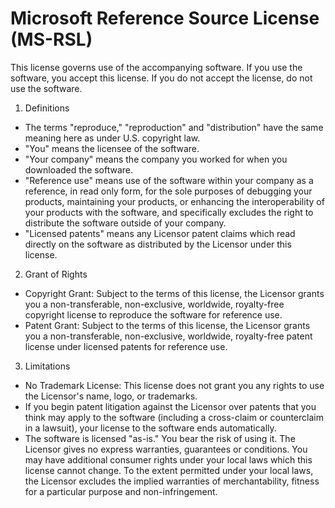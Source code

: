 # Microsoft Reference Source License (MS-RSL)
This license governs use of the accompanying software. If you use the software, you accept this license. If you do not accept the license, do not use the software.

1. Definitions
  - The terms "reproduce," "reproduction" and "distribution" have the same meaning here as under U.S. copyright law. 
  - "You" means the licensee of the software.
  - "Your company" means the company you worked for when you downloaded the software.
  - "Reference use" means use of the software within your company as a reference, in read only form, for the sole purposes of debugging your products, maintaining your products, or enhancing the interoperability of your products with the software, and specifically excludes the right to distribute the software outside of your company.
  - "Licensed patents" means any Licensor patent claims which read directly on the software as distributed by the Licensor under this license.

2. Grant of Rights
  - Copyright Grant: Subject to the terms of this license, the Licensor grants you a non-transferable, non-exclusive, worldwide, royalty-free copyright license to reproduce the software for reference use.
  - Patent Grant: Subject to the terms of this license, the Licensor grants you a non-transferable, non-exclusive, worldwide, royalty-free patent license under licensed patents for reference use.

3. Limitations
  - No Trademark License: This license does not grant you any rights to use the Licensor's name, logo, or trademarks.
  - If you begin patent litigation against the Licensor over patents that you think may apply to the software (including a cross-claim or counterclaim in a lawsuit), your license to the software ends automatically.
  - The software is licensed "as-is." You bear the risk of using it. The Licensor gives no express warranties, guarantees or conditions. You may have additional consumer rights under your local laws which this license cannot change. To the extent permitted under your local laws, the Licensor excludes the implied warranties of merchantability, fitness for a particular purpose and non-infringement.
